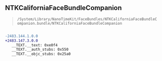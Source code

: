 ## NTKCaliforniaFaceBundleCompanion

> `/System/Library/NanoTimeKit/FaceBundles/NTKCaliforniaFaceBundleCompanion.bundle/NTKCaliforniaFaceBundleCompanion`

```diff

-2483.144.1.0.0
+2483.147.3.0.0
   __TEXT.__text: 0xe0f4
   __TEXT.__auth_stubs: 0x550
   __TEXT.__objc_stubs: 0x25a0

```
